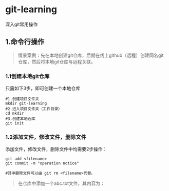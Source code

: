 # git-learning
深入git常用操作

## 1.命令行操作

> 情景案例：先在本地创建git仓库，后期在线上github（远程）创建同名git仓库，然后将本地git仓库与远程关联。

### 1.1创建本地git仓库

只需如下3步，即可创建一个本地仓库

	#1.创建项目文件夹
	mkdir git-learning
	#2.进入项目文件夹（工作目录）
	cd mkdir
	#3.创建本地仓库
	git init

### 1.2添加文件，修改文件，删除文件

添加文件，修改文件，删除文件中均需要2步操作：

	git add <filename>
	git commit -m "operation notice"

	#其中删除文件可以由 git rm <filename>代替。

> 在仓库中添加一个abc.txt文件，其内容为：
>>




